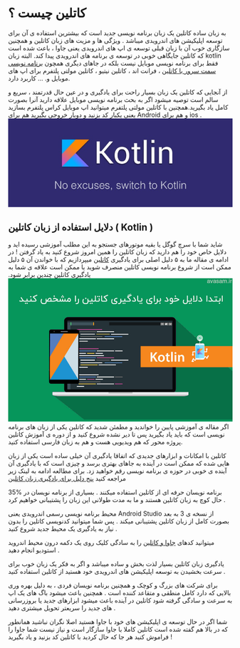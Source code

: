 # کاتلین چیست ؟ 

به زبان ساده کاتلین یک زبان برنامه نویسی جدید است که بیشترین استفاده ی آن برای توسعه اپلیکیشن های اندرویدی میباشد . ویژگی ها و مزیت های زبان کاتلین و همچنین سازگاری خوب آن با زبان قبلی توسعه ی اپ های اندرویدی یعنی جاوا ، باعث شده است که کاتلین جایگاهی خوبی در توسعه ی برنامه های اندرویدی پیدا کند. البته زبان kotlin فقط برای برنامه نویسی موبایل نیست بلکه در جاهای دیگری همچون  [برنامه نویسی سمت سرور با کاتلین](https://avasam.ir/post/387/why-use-kotlin-as-web-development "برنامه نویسی سایت با کاتلین")  ، فرانت اند ، کاتلین نیتیو ، کاتلین مولتی پلتفرم برای اپ های موبایل و. ... کاربرد دارد.

از آنجایی که کاتلین یک زبان بسیار راحت برای یادگیری و در عین حال قدرتمند ، سریع و سالم است توصیه میشود اگر به بحث برنامه نویسی موبایل علاقه دارید آنرا بصورت کامل یاد بگیرید.همچنین با کاتلین مولتی پلتفرم میتوانید اپ موبایل کراس پلتفرم بسازید یعنی یکبار کد بزنید و دوبار خروجی بگیرید هم برای Android و هم برای ios .
![enter image description here](https://raw.githubusercontent.com/mirakabzi/5-reason-for-learning-kotlin/main/%D8%AF%D9%84%D8%A7%DB%8C%D9%84%20%DB%8C%D8%A7%D8%AF%DA%AF%DB%8C%D8%B1%DB%8C%20%D8%B2%D8%A8%D8%A7%D9%86%20%DA%A9%D8%A7%D8%AA%D9%84%DB%8C%D9%86%20%D8%A8%D8%B1%D8%A7%DB%8C%20%D8%A7%D9%86%D8%AF%D8%B1%D9%88%DB%8C%D8%AF.jpg)

## دلایل استفاده از زبان کاتلین ( Kotlin )
شاید شما با سرچ گوگل یا بقیه موتورهای جستجو به این مطلب آموزشی رسیده اید و دلایل خاص خود را هم دارید که زبان کاتلین را همین امروز شروع کنید به یاد گرفتن ! در ادامه ی مقاله ما به ۵ دلیل اصلی برای یادگیری [کاتلین](https://avasam.ir/product/48/Kotlin-full-course-by-sam-nikzad) میپردازیم که با خواندن آن ۵ دلیل ممکن است از شروع برنامه نویسی کاتلین منصرف شوید یا ممکن است علاقه ی شما به یادگیری کاتلین چندین برابر شود.
![enter image description here](https://raw.githubusercontent.com/mirakabzi/5-reason-for-learning-kotlin/main/%D8%AF%D9%84%D8%A7%DB%8C%D9%84-%DB%8C%D8%A7%D8%AF%DA%AF%DB%8C%D8%B1%DB%8C-%DA%A9%D8%A7%D8%AA%D9%84%DB%8C%D9%86.jpg)
اگر مقاله ی آموزشی پایین را خواندید و مطمئن شدید که کاتلین یکی از زبان های برنامه نویسی است که باید یاد بگیرید پس تا دیر نشده شروع کنید و از دوره ی آموزش کاتلین پروژه محور که هم ویدیویی هست و هم به زبان فارسی استفاده کنید.

کاتلین با امکانات و ابزارهای جدیدی که اتفاقا یادگیری آن خیلی ساده است یکی از زبان هایی شده که ممکن است در آینده به جاهای بهتری برسد و چیزی است که با یادگیری آن آینده ی خوبی در حوزه ی برنامه نویسی رقم خواهید زد.
برای مطالعه ادامه به لینک زیر مراجعه کنید 
[پنج دلیل برای یادگیری زبان کاتلین](https://avasam.ir/post/86/5-reason-for-choose-kotlin-language)

35% برنامه نویسان حرفه ای از کاتلین استفاده میکنند . بسیاری از برنامه نویسان در حال کوچ به زبان کاتلین هستند و ما به مدت طولانی این زبان را پشتیبانی خواهیم کرد .

محیط برنامه نویسی رسمی اندرویدی یعنی Android Studio از نسخه ی 3 به بعد بصورت کامل از زبان کاتلین پشتیبانی میکند . پس شما میتوانید کدنویسی کاتلین را بدون نیاز به یادگیری یک محیط جدید شروع کنید .

میتوانید کدهای  [جاوا و کاتلین](https://avasam.ir/post/65/kotlin-or-java-this-is-problem "جاوا یا کاتلین کدام بهتر است ؟‌")  را به سادگی کلیک روی یک دکمه درون محیط اندروید استودیو انجام دهید .

یادگیری زبان کاتلین بسیار لذت بخش و ساده میباشد و اگر به فکر یک زبان خوب برای سرعت بخشیدن به توسعه اپلیکیشن های اندرویدی خود هستید از کاتلین استفاده کنید .

برای شرکت های بزرگ و کوچک و همچنین برنامه نویسان فردی ، به دلیل بهره وری بالایی که دارد کامل منطقی و متقاعد کننده است . همچنین باعث میشود باگ های یک اپ به سرعت و سادگی گرفته شود کاتلین در آینده باعث میشود ابزارهای جدید یا بروزرسانی های جدید را سریعتر تحویل میشتری دهید .

شما اگر در حال توسعه ی اپلیکیشن های خود با جاوا هستید اصلا نگران نباشید همانطور که در بالا هم گفته شده است کاتلین کاملا با جاوا سازگار است و نیاز نیست شما جاوا را فراموش کنید هر جا که حال کردید با کاتلین کد بزنید و یاد بگیرید !
